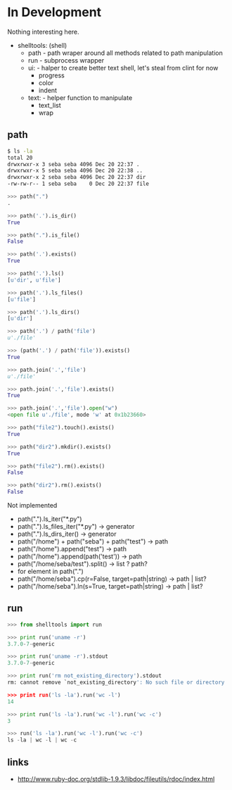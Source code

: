 In Development
==============

  Nothing interesting here.

  * shelltools: (shell)
	* path - path wraper around all methods related to path manipulation
	* run - subprocess wrapper
	* ui: - halper to create better text shell, let's steal from clint for now
	  * progress
	  * color
	  * indent
	* text: - helper function to manipulate
	  * text_list
	  * wrap


path
----
	
   ```bash
   $ ls -la 
   total 20
   drwxrwxr-x 3 seba seba 4096 Dec 20 22:37 .
   drwxrwxr-x 5 seba seba 4096 Dec 20 22:38 ..
   drwxrwxr-x 2 seba seba 4096 Dec 20 22:37 dir
   -rw-rw-r-- 1 seba seba    0 Dec 20 22:37 file
   ```
   
   ```python
   >>> path(".")
   .
   
   >>> path('.').is_dir()
   True
   
   >>> path(".").is_file()
   False
   
   >>> path('.').exists()
   True
   
   >>> path('.').ls()
   [u'dir', u'file']
   
   >>> path('.').ls_files()
   [u'file']

   >>> path('.').ls_dirs()
   [u'dir']
   
   >>> path('.') / path('file')
   u'./file'

   >>> (path('.') / path('file')).exists()
   True
   
   >>> path.join('.','file')
   u'./file'
   
   >>> path.join('.','file').exists()
   True
   
   >>> path.join('.','file').open("w")
   <open file u'./file', mode 'w' at 0x1b23660>
   
   >>> path("file2").touch().exists()
   True
   
   >>> path("dir2").mkdir().exists()
   True
   
   >>> path("file2").rm().exists()
   False
   
   >>> path("dir2").rm().exists()
   False 
   ```
   
   Not implemented
   
   * path(".").ls_iter("*.py")
   * path(".").ls_files_iter("*.py") -> generator
   * path(".").ls_dirs_iter() -> generator
   * path("/home") + path("seba") + path("test") -> path
   * path("/home").append("test") -> path
   * path("/home").append(path('test')) -> path
   * path("/home/seba/test").split() -> list ? path?
   * for element in path(".")
   * path("/home/seba").cp(r=False, target=path|string) -> path | list?
   * path("/home/seba").ln(s=True, target=path|string) -> path | list?

run
---

  ```python
  >>> from shelltools import run

  >>> print run('uname -r')
  3.7.0-7-generic

  >>> print run('uname -r').stdout
  3.7.0-7-generic

  >>> print run('rm not_existing_directory').stdout
  rm: cannot remove `not_existing_directory': No such file or directory

  >>> print run('ls -la').run('wc -l')
  14

  >>> print run('ls -la').run('wc -l').run('wc -c')
  3

  >>> run('ls -la').run('wc -l').run('wc -c')
  ls -la | wc -l | wc -c
  ```


links
-----

  * http://www.ruby-doc.org/stdlib-1.9.3/libdoc/fileutils/rdoc/index.html
